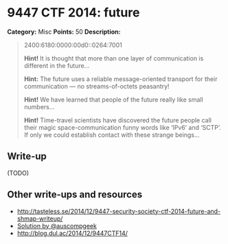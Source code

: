 # 9447 CTF 2014: future

**Category:** Misc
**Points:** 50
**Description:**

> 2400:6180:0000:00d0::0264:7001
>
> **Hint!** It is thought that more than one layer of communication is different in the future…
>
> **Hint:** The future uses a reliable message-oriented transport for their communication — no streams-of-octets peasantry!
>
> **Hint!** We have learned that people of the future really like small numbers…
>
> **Hint!** Time-travel scientists have discovered the future people call their magic space-communication funny words like ‘IPv6’ and ‘SCTP’. If only we could establish contact with these strange beings…

## Write-up

(TODO)

## Other write-ups and resources

* <http://tasteless.se/2014/12/9447-security-society-ctf-2014-future-and-shmap-writeup/>
* [Solution by @auscompgeek](https://gist.github.com/auscompgeek/a4390fb82a31ce69256b)
* <http://blog.dul.ac/2014/12/9447CTF14/>
